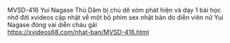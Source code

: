 

MVSD-416 Yui Nagase Thủ Dâm bị chú dê xòm phát hiện và dạy 1 bài học nhớ đời
xvideos cập nhật về một bộ phim sex nhật bản do diễn viên nữ Yui Nagase đóng vai diễn cháu gái	
https://xvideos68.com/nhat-ban/MVSD-416.html
